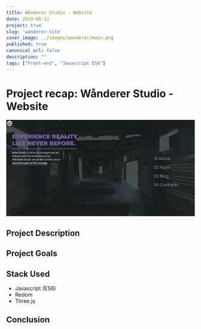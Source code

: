 ```yaml
---
title: Wånderer Studio - Website
date: 2019-08-12
project: true
slug: 'wanderer-site'
cover_image: ../images/wanderer/main.png
published: true
canonical_url: false
description: ""
tags: ["Front-end", "Javascript ES6"]
---
```

# Project recap: Wånderer Studio - Website
![](../images/wanderer/main.png)

## Project Description  

## Project Goals

## Stack Used
* Javascript (ES6)
* Redom
* Three.js

## Conclusion
